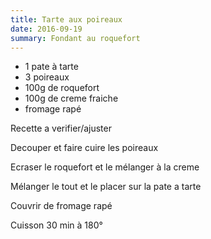 ```yaml
---
title: Tarte aux poireaux
date: 2016-09-19
summary: Fondant au roquefort
---
```


* 1 pate à tarte
* 3 poireaux
* 100g de roquefort
* 100g de creme fraiche
* fromage rapé

Recette a verifier/ajuster


Decouper et faire cuire les poireaux

Ecraser le roquefort et le mélanger à la creme

Mélanger le tout et le placer sur la pate a tarte

Couvrir de fromage rapé

Cuisson 30 min à 180°

